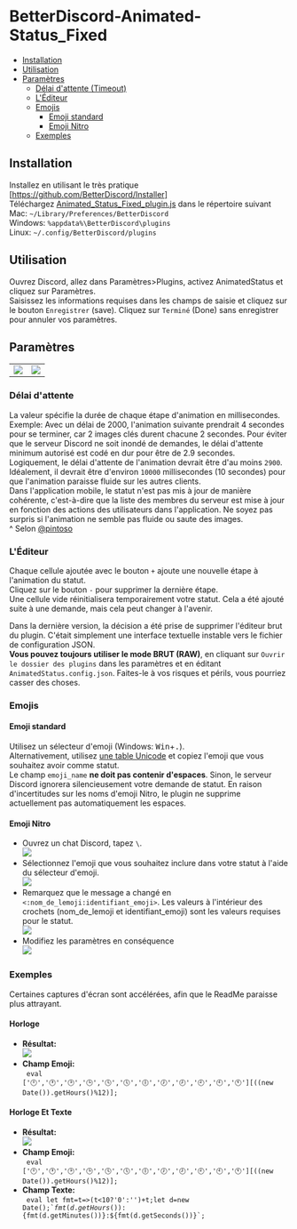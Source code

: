 # BetterDiscord-Animated-Status_Fixed

* [Installation](#installation)
* [Utilisation](#utilisation)
* [Paramètres](#paramètres)
  * [Délai d'attente (Timeout)](#délai-dattente)
  * [L'Éditeur](#léditeur)
  * [Emojis](#emojis)
    * [Emoji standard](#emoji-standard)
    * [Emoji Nitro](#emoji-nitro)
  * [Exemples](#exemples)

## Installation
Installez en utilisant le très pratique [https://github.com/BetterDiscord/Installer] \
Téléchargez [Animated_Status_Fixed_plugin.js](/Animated_Status_Fixed_plugin.js?raw=true) dans le répertoire suivant \
Mac: `~/Library/Preferences/BetterDiscord`\
Windows: `%appdata%\BetterDiscord\plugins`\
Linux: `~/.config/BetterDiscord/plugins`

## Utilisation
Ouvrez Discord, allez dans Paramètres\>Plugins, activez AnimatedStatus et cliquez sur Paramètres.\
Saisissez les informations requises dans les champs de saisie et cliquez sur le bouton `Enregistrer` (save).
Cliquez sur `Terminé` (Done) sans enregistrer pour annuler vos paramètres.

## Paramètres
<table align="center">
  <td> <img src="Screenshots/Settings_Dark.png"> </td>
  <td> <img src="Screenshots/Settings_Light.png"> </td>
</table>

### Délai d'attente
La valeur spécifie la durée de chaque étape d'animation en millisecondes.
Exemple: Avec un délai de 2000, l'animation suivante prendrait 4 secondes pour se terminer, car 2 images clés durent chacune 2 secondes.
Pour éviter que le serveur Discord ne soit inondé de demandes, le délai d'attente minimum autorisé est codé en dur pour être de 2.9 secondes. \
Logiquement, le délai d'attente de l'animation devrait être d'au moins `2900`. Idéalement, il devrait être d'environ `10000` millisecondes (10 secondes) pour que l'animation paraisse fluide sur les autres clients. \
Dans l'application mobile, le statut n'est pas mis à jour de manière cohérente, c'est-à-dire que la liste des membres du serveur est mise à jour en fonction des actions des utilisateurs dans l'application. Ne soyez pas surpris si l'animation ne semble pas fluide ou saute des images. \
^ Selon [@pintoso](https://github.com/pintoso)

### L'Éditeur
Chaque cellule ajoutée avec le bouton `+` ajoute une nouvelle étape à l'animation du statut. \
Cliquez sur le bouton `-` pour supprimer la dernière étape. \
Une cellule vide réinitialisera temporairement votre statut. Cela a été ajouté suite à une demande, mais cela peut changer à l'avenir.

Dans la dernière version, la décision a été prise de supprimer l'éditeur brut du plugin. C'était simplement une interface textuelle instable vers le fichier de configuration JSON. \
**Vous pouvez toujours utiliser le mode BRUT (RAW)**, en cliquant sur `Ouvrir le dossier des plugins` dans les paramètres et en éditant `AnimatedStatus.config.json`. Faites-le à vos risques et périls, vous pourriez casser des choses.

### Emojis
#### Emoji standard
Utilisez un sélecteur d'emoji (Windows: <kbd>Win</kbd>+<kbd>.</kbd>). \
Alternativement, utilisez [une table Unicode](https://unicode.org/emoji/charts/full-emoji-list.html) et copiez l'emoji que vous souhaitez avoir comme statut. \
Le champ `emoji_name` **ne doit pas contenir d'espaces**. Sinon, le serveur Discord ignorera silencieusement votre demande de statut.
En raison d'incertitudes sur les noms d'emoji Nitro, le plugin ne supprime actuellement pas automatiquement les espaces.

#### Emoji Nitro
- Ouvrez un chat Discord, tapez `\`. \
  <img src="Screenshots/nitro0.png">
- Sélectionnez l'emoji que vous souhaitez inclure dans votre statut à l'aide du sélecteur d'emoji. \
  <img src="Screenshots/nitro1.png">
- Remarquez que le message a changé en `<:nom_de_lemoji:identifiant_emoji>`. Les valeurs à l'intérieur des crochets (nom_de_lemoji et identifiant_emoji) sont les valeurs requises pour le statut. \
  <img src="Screenshots/nitro2.png">
- Modifiez les paramètres en conséquence \
  <img src="Screenshots/nitro3.png">

### Exemples
Certaines captures d'écran sont accélérées, afin que le ReadMe paraisse plus attrayant.

#### Horloge
- **Résultat:** \
  <img src="Screenshots/JS_Clock.gif">
- **Champ Emoji:** \
  <code> eval ['🕛','🕐','🕑','🕒','🕓','🕔','🕕','🕖','🕗','🕘','🕙','🕚'][((new Date()).getHours()%12)]; </code>

#### Horloge Et Texte
- **Résultat:** \
  <img src="Screenshots/JS_ClockText.png">
- **Champ Emoji:** \
  <code> eval ['🕛','🕐','🕑','🕒','🕓','🕔','🕕','🕖','🕗','🕘','🕙','🕚'][((new Date()).getHours()%12)]; </code>
- **Champ Texte:** \
  <code> eval let fmt=t=>(t<10?'0':'')+t;let d=new Date();\`${fmt(d.getHours())}:${fmt(d.getMinutes())}:${fmt(d.getSeconds())}\`; </code>
